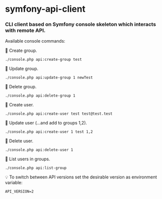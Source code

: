 # symfony-api-client

### CLI client based on Symfony console skeleton which interacts with remote API.

Available console commands:

📌 Create group.
```
./console.php api:create-group test
```

📌 Update group.
```
./console.php api:update-group 1 newTest
```

📌 Delete group.
```
./console.php api:delete-group 1
```

📌 Create user.
```
./console.php api:create-user test test@test.test
```

📌 Update user (...and add to groups 1,2).
```
./console.php api:create-user 1 test 1,2
```

📌 Delete user.
```
./console.php api:delete-user 1
```

📌 List users in groups.
```
./console.php api:list-group
```

💡 To switch between API versions set the desirable version as environment variable:
```
API_VERSION=2
```